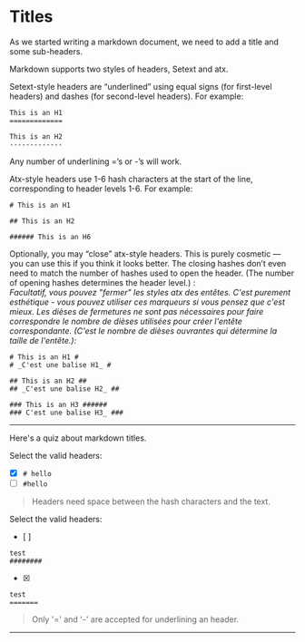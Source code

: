 # Titles

As we started writing a markdown document, we need to add a title and some sub-headers.

Markdown supports two styles of headers, Setext and atx.

Setext-style headers are “underlined” using equal signs (for first-level headers) and dashes (for second-level headers). For example:

```
This is an H1
=============

This is an H2
-------------
```

Any number of underlining =’s or -’s will work.

Atx-style headers use 1-6 hash characters at the start of the line, corresponding to header levels 1-6. For example:

```
# This is an H1

## This is an H2

###### This is an H6
```

Optionally, you may “close” atx-style headers. This is purely cosmetic — you can use this if you think it looks better. The closing hashes don’t even need to match the number of hashes used to open the header. (The number of opening hashes determines the header level.) :  
_Facultatif, vous pouvez "fermer" les styles atx des entêtes. C'est purement esthétique - vous pouvez utiliser ces marqueurs si vous pensez que c'est mieux. Les dièses de fermetures ne sont pas nécessaires pour faire correspondre le nombre de dièses utilisées pour créer l'entête correspondante. (C'est le nombre de dièses ouvrantes qui détermine la taille de l'entête.):_

```
# This is an H1 #
# _C'est une balise H1_ #

## This is an H2 ##
## _C'est une balise H2_ ##

### This is an H3 ######
### C'est une balise H3_ ###
```


---

Here's a quiz about markdown titles.

Select the valid headers:
- [x] `# hello`
- [ ] `#hello`

> Headers need space between the hash characters and the text.

Select the valid headers:
- [ ]  
```
test
########
```
- [x]   
```
test
=======
```

> Only '=' and '-' are accepted for underlining an header.

---


